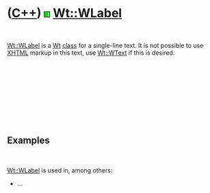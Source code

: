 



 

 

 

 

 

([C++](Cpp.md)) ![Wt](PicWt.png) [Wt::WLabel](CppWLabel.md)
=============================================================

 

[Wt::WLabel](CppWLabel.md) is a [Wt](CppWt.md) [class](CppClass.htm)
for a single-line text. It is not possible to use [XHTML](CppXhtml.md)
markup in this text, use [Wt::WText](CppWText.md) if this is desired.

 

 

 

 

 

Examples
--------

 

[Wt::WLabel](CppWLabel.md) is used in, among others:

-   ...

 

 

 

 

 





 



